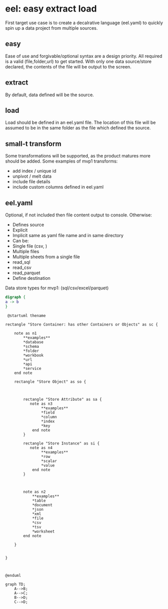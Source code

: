 # eel: easy extract load

First target use case is to create a decalrative language (eel.yaml) to quickly spin up a data project from multiple sources.

## easy

Ease of use and forgivable/optional syntax are a design priority. All required is a valid (file,folder,url) to get started. With only one data source/store declared, the contents of the file will be output to the screen.

## extract

By default, data defined will be the source.

## load

Load should be defined in an eel.yaml file. The location of this file will be assumed to be in the same folder as the file which defined the source.

## small-t transform

Some transformations will be supported, as the product matures more should be added. Some examples of mvp1 transforms:

* add index / unique id
* unpivot / melt data
* include file details
* include custom columns defined in eel.yaml

## eel.yaml

Optional, if not included then file content output to console. Otherwise:

* Defines source
* Explicit 
* Implicit same as yaml file name and in same directory
* Can be:
* Single file (csv, )
* Multiple files
* Multiple sheets from a single file
* read_sql
* read_csv
* read_parquet
* Define destination

Data store types for mvp1: (sql/csv/excel/parquet)

```dot
digraph {
a -> b
}
```

```plantuml
 @startuml thename

rectangle "Store Container: has other Containers or Objects" as sc {

    note as n1
        **examples**
        *database
        *schema
        *folder
        *workbook
        *url
        *api
        *service
    end note

    rectangle "Store Object" as so {



        rectangle "Store Attribute" as sa {
           note as n3
                **examples**
                *field
                *column
                *index
                *key
            end note
        }

        rectangle "Store Instance" as si {
           note as n4
                **examples**
                *row
                *scalar
                *value
            end note
        }

        

        note as n2
            **examples**
            *table
            *document
            *json
            *xml
            *file
            *csv
            *tsv
            *worksheet
        end note
    
    }


}



@enduml
```

```mermaid
graph TD;
    A-->B;
    A-->C;
    B-->D;
    C-->D;
```
